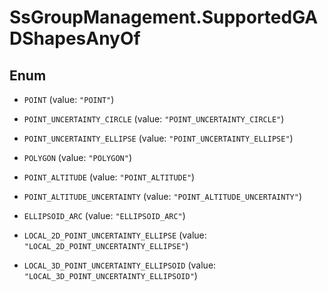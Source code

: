 # SsGroupManagement.SupportedGADShapesAnyOf

## Enum


* `POINT` (value: `"POINT"`)

* `POINT_UNCERTAINTY_CIRCLE` (value: `"POINT_UNCERTAINTY_CIRCLE"`)

* `POINT_UNCERTAINTY_ELLIPSE` (value: `"POINT_UNCERTAINTY_ELLIPSE"`)

* `POLYGON` (value: `"POLYGON"`)

* `POINT_ALTITUDE` (value: `"POINT_ALTITUDE"`)

* `POINT_ALTITUDE_UNCERTAINTY` (value: `"POINT_ALTITUDE_UNCERTAINTY"`)

* `ELLIPSOID_ARC` (value: `"ELLIPSOID_ARC"`)

* `LOCAL_2D_POINT_UNCERTAINTY_ELLIPSE` (value: `"LOCAL_2D_POINT_UNCERTAINTY_ELLIPSE"`)

* `LOCAL_3D_POINT_UNCERTAINTY_ELLIPSOID` (value: `"LOCAL_3D_POINT_UNCERTAINTY_ELLIPSOID"`)


